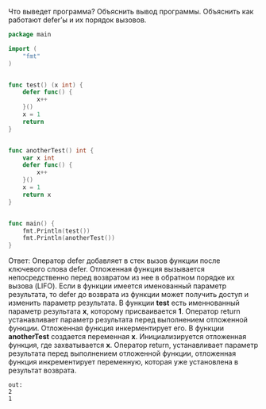 Что выведет программа? Объяснить вывод программы. Объяснить как работают defer’ы и их порядок вызовов.

```go
package main

import (
	"fmt"
)


func test() (x int) {
	defer func() {
		x++
	}()
	x = 1
	return
}


func anotherTest() int {
	var x int
	defer func() {
		x++
	}()
	x = 1
	return x
}


func main() {
	fmt.Println(test())
	fmt.Println(anotherTest())
}
```

Ответ: Оператор defer добавляет в стек вызов функции после ключевого слова defer. Отложенная функция вызывается непосредственно перед возвратом из нее в обратном порядке их вызова (LIFO). Если в функции имеется именованный параметр результата, то defer до возврата из функции может получить доступ и изменить параметр результата. 
В функции **test** есть именнованный параметр результата **x**, которому присваивается **1**. Оператор return устанавливает параметр результата перед выполнением отложенной функции. Отложенная функция инкерментирует его.
В функции **anotherTest** создается переменная **x**. Инициализируется отложенная функция, где захватывается **x**. Оператор return, устанавливает параметр результата перед выполнением отложенной функции, отложенная функция инкрементирует переменную, которая уже установлена в результат возврата.

```
out: 
2
1
```
